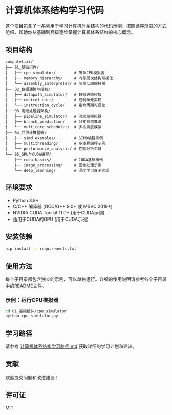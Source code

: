 # 计算机体系结构学习代码

这个项目包含了一系列用于学习计算机体系结构的代码示例，按照循序渐进的方式组织，帮助你从基础到高级逐步掌握计算机体系结构的核心概念。

## 项目结构

```
computetixi/
├── 01_基础组件/
│   ├── cpu_simulator/        # 简单CPU模拟器
│   ├── memory_hierarchy/     # 内存层次结构可视化
│   └── assembly_interpreter/ # 简单汇编解释器
├── 02_数据通路与控制/
│   ├── datapath_simulator/   # 数据通路模拟
│   ├── control_unit/         # 控制单元实现
│   └── instruction_cycle/    # 指令周期可视化
├── 03_高级处理器架构/
│   ├── pipeline_simulator/   # 流水线模拟器
│   ├── branch_prediction/    # 分支预测算法
│   └── multicore_scheduler/  # 多核调度模拟
├── 04_并行计算基础/
│   ├── simd_examples/        # SIMD编程示例
│   ├── multithreading/       # 多线程编程示例
│   └── performance_analysis/ # 性能分析工具
└── 05_GPU与CUDA编程/
    ├── cuda_basics/          # CUDA基础示例
    ├── image_processing/     # 图像处理示例
    └── deep_learning/        # 深度学习算子实现
```

## 环境要求

- Python 3.8+
- C/C++ 编译器 (GCC/G++ 9.0+ 或 MSVC 2019+)
- NVIDIA CUDA Toolkit 11.0+ (用于CUDA示例)
- 适用于CUDA的GPU (用于CUDA示例)

## 安装依赖

```bash
pip install -r requirements.txt
```

## 使用方法

每个子目录都包含独立的示例，可以单独运行。详细的使用说明请参考各个子目录中的README文件。

### 示例：运行CPU模拟器

```bash
cd 01_基础组件/cpu_simulator
python cpu_simulator.py
```

## 学习路径

请参考 [计算机体系结构学习路径.md](计算机体系结构学习路径.md) 获取详细的学习计划和建议。

## 贡献

欢迎提交问题和改进建议！

## 许可证

MIT 